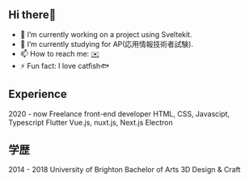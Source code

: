 ## Hi there👋
- 🔭 I’m currently working on a project using Sveltekit.
- 🌱 I’m currently studying for AP(応用情報技術者試験).
- 📫 How to reach me: [✉️](mailto:hello@sakiadachi.com)
- ⚡ Fun fact: I love catfish🐟 

## Experience
2020 - now
  Freelance front-end developer
    HTML, CSS, Javascipt, Typescript
    Flutter
    Vue.js, nuxt.js, Next.js
    Electron
    
## 学歴
2014 - 2018
  University of Brighton
  Bachelor of Arts 3D Design & Craft

